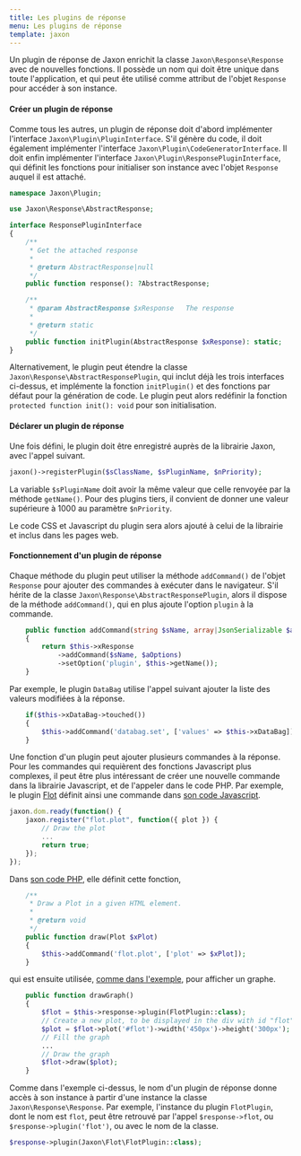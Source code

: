 ```yaml
---
title: Les plugins de réponse
menu: Les plugins de réponse
template: jaxon
---
```


Un plugin de réponse de Jaxon enrichit la classe `Jaxon\Response\Response` avec de nouvelles fonctions.
Il possède un nom qui doit être unique dans toute l'application, et qui peut ête utilisé comme attribut de l'objet `Response` pour accéder à son instance.

#### Créer un plugin de réponse

Comme tous les autres, un plugin de réponse doit d'abord implémenter l'interface `Jaxon\Plugin\PluginInterface`.
S'il génère du code, il doit également implémenter l'interface `Jaxon\Plugin\CodeGeneratorInterface`.
Il doit enfin implémenter l'interface `Jaxon\Plugin\ResponsePluginInterface`, qui définit les fonctions pour initialiser son instance avec l'objet `Response` auquel il est attaché.

```php
namespace Jaxon\Plugin;

use Jaxon\Response\AbstractResponse;

interface ResponsePluginInterface
{
    /**
     * Get the attached response
     *
     * @return AbstractResponse|null
     */
    public function response(): ?AbstractResponse;

    /**
     * @param AbstractResponse $xResponse   The response
     *
     * @return static
     */
    public function initPlugin(AbstractResponse $xResponse): static;
}
```

Alternativement, le plugin peut étendre la classe `Jaxon\Response\AbstractResponsePlugin`, qui inclut déjà les trois interfaces ci-dessus, et implémente la fonction `initPlugin()` et des fonctions par défaut pour la génération de code.
Le plugin peut alors redéfinir la fonction `protected function init(): void` pour son initialisation.

#### Déclarer un plugin de réponse

Une fois défini, le plugin doit être enregistré auprès de la librairie Jaxon, avec l'appel suivant.

```php
jaxon()->registerPlugin($sClassName, $sPluginName, $nPriority);
```

La variable `$sPluginName` doit avoir la même valeur que celle renvoyée par la méthode `getName()`.
Pour des plugins tiers, il convient de donner une valeur supérieure à 1000 au paramètre `$nPriority`.

Le code CSS et Javascript du plugin sera alors ajouté à celui de la librairie et inclus dans les pages web.

#### Fonctionnement d'un plugin de réponse

Chaque méthode du plugin peut utiliser la méthode `addCommand()` de l'objet `Response` pour ajouter des commandes à exécuter dans le navigateur.
S'il hérite de la classe `Jaxon\Response\AbstractResponsePlugin`, alors il dispose de la méthode `addCommand()`, qui en plus ajoute l'option `plugin` à la commande.

```php
    public function addCommand(string $sName, array|JsonSerializable $aOptions): Command
    {
        return $this->xResponse
            ->addCommand($sName, $aOptions)
            ->setOption('plugin', $this->getName());
    }
```

Par exemple, le plugin `DataBag` utilise l'appel suivant ajouter la liste des valeurs modifiées à la réponse.

```php
    if($this->xDataBag->touched())
    {
        $this->addCommand('databag.set', ['values' => $this->xDataBag]);
    }
```

Une fonction d'un plugin peut ajouter plusieurs commandes à la réponse.
Pour les commandes qui requièrent des fonctions Javascript plus complexes, il peut être plus intéressant de créer une nouvelle commande dans la librairie Javascript, et de l'appeler dans le code PHP.
Par exemple, le plugin [Flot](https://github.com/jaxon-php/jaxon-flot) définit ainsi une commande dans [son code Javascript](https://github.com/jaxon-php/jaxon-flot/blob/main/js/flot.js).

```js
jaxon.dom.ready(function() {
    jaxon.register("flot.plot", function({ plot }) {
        // Draw the plot
        ...
        return true;
    });
});
```

Dans [son code PHP](https://github.com/jaxon-php/jaxon-flot/blob/main/src/FlotPlugin.php), elle définit cette fonction,

```php
    /**
     * Draw a Plot in a given HTML element.
     *
     * @return void
     */
    public function draw(Plot $xPlot)
    {
        $this->addCommand('flot.plot', ['plot' => $xPlot]);
    }
```

qui est ensuite utilisée, [comme dans l'exemple](https://github.com/jaxon-php/jaxon-examples/blob/main/examples/flot/code.php), pour afficher un graphe.

```php
    public function drawGraph()
    {
        $flot = $this->response->plugin(FlotPlugin::class);
        // Create a new plot, to be displayed in the div with id "flot"
        $plot = $flot->plot('#flot')->width('450px')->height('300px');
        // Fill the graph
        ...
        // Draw the graph
        $flot->draw($plot);
    }
```

Comme dans l'exemple ci-dessus, le nom d'un plugin de réponse donne accès à son instance à partir d'une instance la classe `Jaxon\Response\Response`.
Par exemple, l'instance du plugin `FlotPlugin`, dont le nom est `flot`, peut être retrouvé par l'appel `$response->flot`, ou `$response->plugin('flot')`, ou avec le nom de la classe.

```php
$response->plugin(Jaxon\Flot\FlotPlugin::class);
```

